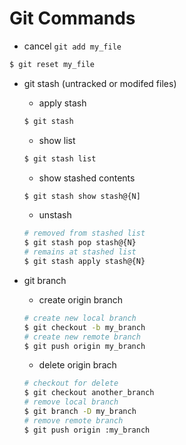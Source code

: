 # Git Commands
* cancel `git add my_file`  
``` bash
$ git reset my_file
```

* git stash (untracked or modifed files)  
  - apply stash 
  ``` bash
  $ git stash
  ```
  - show list
  ``` bash
  $ git stash list
  ```
  - show stashed contents
  ``` bash
  $ git stash show stash@{N]
  ```
  - unstash
  ``` bash
  # removed from stashed list 
  $ git stash pop stash@{N}
  # remains at stashed list
  $ git stash apply stash@{N}
  ```

* git branch
  - create origin branch
  ``` bash
  # create new local branch
  $ git checkout -b my_branch
  # create new remote branch
  $ git push origin my_branch
  ```
  - delete origin brach
  ``` bash
  # checkout for delete
  $ git checkout another_branch
  # remove local branch
  $ git branch -D my_branch
  # remove remote branch
  $ git push origin :my_branch
  ```
